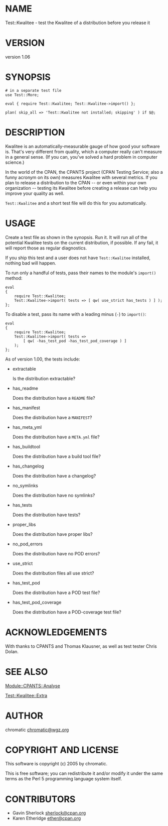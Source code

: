 # NAME

Test::Kwalitee - test the Kwalitee of a distribution before you release it

# VERSION

version 1.06

# SYNOPSIS

    # in a separate test file
    use Test::More;

    eval { require Test::Kwalitee; Test::Kwalitee->import() };

    plan( skip_all => 'Test::Kwalitee not installed; skipping' ) if $@;

# DESCRIPTION

Kwalitee is an automatically-measurable gauge of how good your software is.
That's very different from quality, which a computer really can't measure in a
general sense.  (If you can, you've solved a hard problem in computer science.)

In the world of the CPAN, the CPANTS project (CPAN Testing Service; also a
funny acronym on its own) measures Kwalitee with several metrics.  If you plan
to release a distribution to the CPAN -- or even within your own organization
\-- testing its Kwalitee before creating a release can help you improve your
quality as well.

`Test::Kwalitee` and a short test file will do this for you automatically.

# USAGE

Create a test file as shown in the synopsis.  Run it.  It will run all of the
potential Kwalitee tests on the current distribution, if possible.  If any
fail, it will report those as regular diagnostics.

If you ship this test and a user does not have `Test::Kwalitee` installed,
nothing bad will happen.

To run only a handful of tests, pass their names to the module's `import()`
method:

    eval
    {
        require Test::Kwalitee;
        Test::Kwalitee->import( tests => [ qw( use_strict has_tests ) ] );
    };

To disable a test, pass its name with a leading minus (`-`) to `import()`:

    eval
    {
        require Test::Kwalitee;
        Test::Kwalitee->import( tests =>
            [ qw( -has_test_pod -has_test_pod_coverage ) ]
        );
    };

As of version 1.00, the tests include:

- extractable

    Is the distribution extractable?

- has\_readme

    Does the distribution have a `README` file?

- has\_manifest

    Does the distribution have a `MANIFEST`?

- has\_meta\_yml

    Does the distribution have a `META.yml` file?

- has\_buildtool

    Does the distribution have a build tool file?

- has\_changelog

    Does the distribution have a changelog?

- no\_symlinks

    Does the distribution have no symlinks?

- has\_tests

    Does the distribution have tests?

- proper\_libs

    Does the distribution have proper libs?

- no\_pod\_errors

    Does the distribution have no POD errors?

- use\_strict

    Does the distribution files all use strict?

- has\_test\_pod

    Does the distribution have a POD test file?

- has\_test\_pod\_coverage

    Does the distribution have a POD-coverage test file?

# ACKNOWLEDGEMENTS

With thanks to CPANTS and Thomas Klausner, as well as test tester Chris Dolan.

# SEE ALSO

[Module::CPANTS::Analyse](http://search.cpan.org/perldoc?Module::CPANTS::Analyse)

[Test::Kwalitee::Extra](http://search.cpan.org/perldoc?Test::Kwalitee::Extra)

# AUTHOR

chromatic <chromatic@wgz.org>

# COPYRIGHT AND LICENSE

This software is copyright (c) 2005 by chromatic.

This is free software; you can redistribute it and/or modify it under
the same terms as the Perl 5 programming language system itself.

# CONTRIBUTORS

- Gavin Sherlock <sherlock@cpan.org>
- Karen Etheridge <ether@cpan.org>
